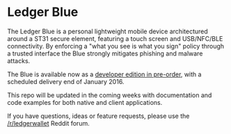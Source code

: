 # Ledger Blue

The Ledger Blue is a personal lightweight mobile device architectured around a ST31 secure element, featuring a touch screen and USB/NFC/BLE connectivity. By enforcing a "what you see is what you sign" policy through a trusted interface the Blue strongly mitigates phishing and malware attacks.

The Blue is available now as a [developer edition in pre-order](https://www.ledgerwallet.com/products/9-ledger-blue), with a scheduled delivery end of January 2016.

This repo will be updated in the coming weeks with documentation and code examples for both native and client applications.

If you have questions, ideas or feature requests, please use the [/r/ledgerwallet](https://www.reddit.com/r/ledgerwallet) Reddit forum.
